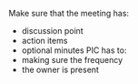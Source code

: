 Make sure that the meeting has:
- discussion point
- action items
- optional minutes
PIC has to:
- making sure the frequency
- the owner is present